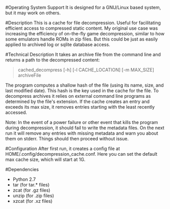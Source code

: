 #Operating System Support
It is designed for a GNU/Linux based system, but it may work on others.

#Description
This is a cache for file decompression. Useful for facilitating efficient access to compressed static content. My original use case was increasing the efficiency of on-the-fly game decompression, similar to how some emulators handle ROMs in zip files. But this could be just as easily applied to archived log or sqlite database access. 

#Technical Description
It takes an archive file from the command line and returns a path to the decompressed content:
>cached_decompress [-h] [-l CACHE_LOCATION] [-m MAX_SIZE] archiveFile

The program computes a shallow hash of the file (using its name, size, and last modified date). This hash is the key used in the cache for the file. To decompress archives it relies on external command line programs as determined by the file's extension. If the cache creates an entry and exceeds its max size, it removes entries starting with the least recently accessed. 

Note: In the event of a power failure or other event that kills the program during decompression, it should fail to write the metadata files. On the next run it will remove any entries with missing metadata and warn you about them on stderr. Things should then proceed without issue.

#Configuration
After first run, it creates a config file at HOME/.config/decompression_cache.conf. Here you can set the default max cache size, which will start at 1G.

#Dependencies
- Python 2.7
- tar (for tar.* files)
- zcat (for .gz files)
- unzip (for .zip files)
- xzcat (for .xz files)